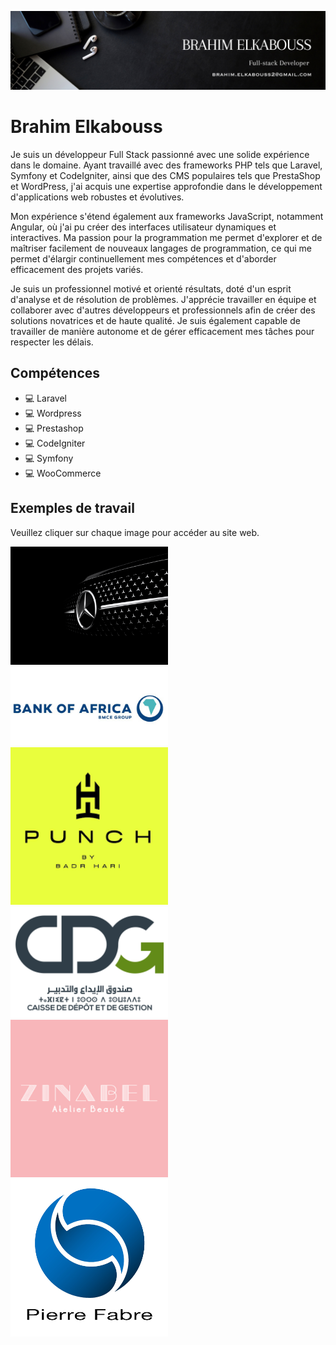 ![Design and Development](https://github.com/BrahimElkabouss/BrahimElkabouss/blob/main/BRAHIM%20ELKABOUSS.png)

# Brahim Elkabouss
Je suis un développeur Full Stack passionné avec une solide expérience dans le domaine. Ayant travaillé avec des frameworks PHP tels que Laravel, Symfony et CodeIgniter, ainsi que des CMS populaires tels que PrestaShop et WordPress, j'ai acquis une expertise approfondie dans le développement d'applications web robustes et évolutives.

Mon expérience s'étend également aux frameworks JavaScript, notamment Angular, où j'ai pu créer des interfaces utilisateur dynamiques et interactives. Ma passion pour la programmation me permet d'explorer et de maîtriser facilement de nouveaux langages de programmation, ce qui me permet d'élargir continuellement mes compétences et d'aborder efficacement des projets variés.

Je suis un professionnel motivé et orienté résultats, doté d'un esprit d'analyse et de résolution de problèmes. J'apprécie travailler en équipe et collaborer avec d'autres développeurs et professionnels afin de créer des solutions novatrices et de haute qualité. Je suis également capable de travailler de manière autonome et de gérer efficacement mes tâches pour respecter les délais.

## Compétences
* 💻 Laravel
* 💻 Wordpress
* 💻 Prestashop
* 💻 CodeIgniter
* 💻 Symfony
* 💻 WooCommerce

## Exemples de travail

Veuillez cliquer sur chaque image pour accéder au site web.

<a href="https://mercedes-benz-maroc.com/" target="_blank" width="100%">  <img src="https://github.com/BrahimElkabouss/BrahimElkabouss/blob/main/banner_merc.webp" width="50%" > </a>
<a href="https://www.damaneimmo.ma/" target="_blank" width="100%">  <img src="https://github.com/BrahimElkabouss/BrahimElkabouss/blob/main/bank_of_africa_-.jpg" width="50%" > </a>
<a href="https://punch.ma/" target="_blank" width="100%">  <img src="https://github.com/BrahimElkabouss/BrahimElkabouss/blob/main/t%C3%A9l%C3%A9chargement.png" width="50%" > </a>
<a href="https://cdginvest.ma/" target="_blank" width="100%">  <img src="https://github.com/BrahimElkabouss/BrahimElkabouss/blob/main/1200px-CDG.svg.png" width="50%" > </a>
<a href="https://www.zinabel.ma/" target="_blank" width="100%">  <img src="https://github.com/BrahimElkabouss/BrahimElkabouss/blob/main/t%C3%A9l%C3%A9chargement%20(1).png" width="50%" > </a>
<img src="https://github.com/BrahimElkabouss/BrahimElkabouss/blob/main/pierre-fabre.webp" width="50%" >





